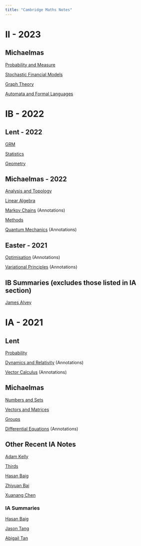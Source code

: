 ```yaml
---
title: "Cambridge Maths Notes"
---
```


# II - 2023

## Michaelmas

[Probability and Measure](ProbAndMeasure\probmeasure.pdf)

[Stochastic Financial Models](Stochastic%20Financial%20Models\sfm.pdf)

[Graph Theory](Graph_Theory.pdf)

[Automata and Formal Languages](AFL.pdf)

# IB - 2022

## Lent - 2022
<!-- [Complex Methods] -->

[GRM](Groups%20Rings%20and%20Modules\GRM.pdf)

[Statistics](Statistics\Statistics.pdf)

[Geometry](Geometry\Geometry.pdf)

## Michaelmas - 2022

[Analysis and Topology](Analysis%20and%20Topology\AnalTop.pdf)

[Linear Algebra](Linear%20Algebra\Linear%20Algebra.pdf)

[Markov Chains](Markov%20Chains\Markov%20Chains.pdf) (Annotations)

[Methods](Methods\Methods.pdf)

[Quantum Mechanics](Quantum%20Mechanics\Ubiali_notes.pdf) (Annotations)

## Easter - 2021

[Optimisation](Optimisation\Optimisation.pdf) (Annotations)

[Variational Principles](Variational%20Principles\VP.pdf) (Annotations)

<!-- ## Other Recent IB Notes (excludes those listed in IA section) -->

<!-- https://mjv43.user.srcf.net/ -->

## IB Summaries (excludes those listed in IA section)

[James Alvey](https://github.com/james-alvey-42/LectureNotes/tree/master/Part%20IB/Summaries)

# IA - 2021

## Lent
[Probability](Probability/probability.pdf)

[Dynamics and Relativity](Dynamics%20and%20Relativity/dynrel.pdf) (Annotations)

[Vector Calculus](Vector%20Calculus/vc.pdf) (Annotations)

## Michaelmas

[Numbers and Sets](Numbers%20and%20Sets/_book/index.html)

[Vectors and Matrices](Vectors%20and%20Matrices/_book/index.html)

[Groups](Groups/groups.pdf)

[Differential Equations](Differential%20Equations/de.pdf) (Annotations)

## Other Recent IA Notes

[Adam Kelly](http://ak2316.user.srcf.net/lecture-notes/)

[Thirds](https://thirdsgames.co.uk/maths.html)

[Hasan Baig](http://mhb45.user.srcf.net/)

[Zhiyuan Bai](https://zb260.user.srcf.net/notes/)

[Xuanang Chen](http://xc329.user.srcf.net/)

### IA Summaries

[Hasan Baig](http://mhb45.user.srcf.net/)

[Jason Tang](https://github.com/jywtang/Maths-Summary)

[Abigail Tan](http://ahcmt2.user.srcf.net/)
